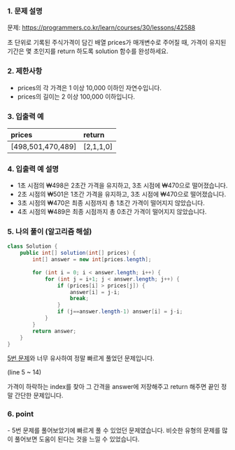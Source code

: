 ### 1. 문제 설명

문제: https://programmers.co.kr/learn/courses/30/lessons/42588




초 단위로 기록된 주식가격이 담긴 배열 prices가 매개변수로 주어질 때, 가격이 유지된 기간은 몇 초인지를 return 하도록 solution 함수를 완성하세요.





### 2. 제한사항

- prices의 각 가격은 1 이상 10,000 이하인 자연수입니다.
- prices의 길이는 2 이상 100,000 이하입니다.

### 3. 입출력 예

| prices            | return    |
| :---------------- | :-------- |
| [498,501,470,489] | [2,1,1,0] |



### 4. 입출력 예 설명

- 1초 시점의 ₩498은 2초간 가격을 유지하고, 3초 시점에 ₩470으로 떨어졌습니다.
- 2초 시점의 ₩501은 1초간 가격을 유지하고, 3초 시점에 ₩470으로 떨어졌습니다.
- 3초 시점의 ₩470은 최종 시점까지 총 1초간 가격이 떨어지지 않았습니다.
- 4초 시점의 ₩489은 최종 시점까지 총 0초간 가격이 떨어지지 않았습니다.

### 5. 나의 풀이 (알고리즘 해설)

```java
class Solution {
    public int[] solution(int[] prices) {
        int[] answer = new int[prices.length];
        
        for (int i = 0; i < answer.length; i++) {
            for (int j = i+1; j < answer.length; j++) {
                if (prices[i] > prices[j]) {
                    answer[i] = j-i;
                    break;
                }
                if (j==answer.length-1) answer[i] = j-i;
            }
        }
        return answer;
    }
}
```

[5번 문제](https://developerdk.tistory.com/18)와 너무 유사하여 정말 빠르게 풀었던 문제입니다.



(line 5 ~ 14)

가격이 하락하는 index를 찾아 그 간격을 answer에 저장해주고 return 해주면 끝인 정말 간단한 문제입니다.

### 6. point

\- 5번 문제를 풀어보았기에 빠르게 풀 수 있었던 문제였습니다. 비슷한 유형의 문제를 많이 풀어보면 도움이 된다는 것을 느낄 수 있었습니다.